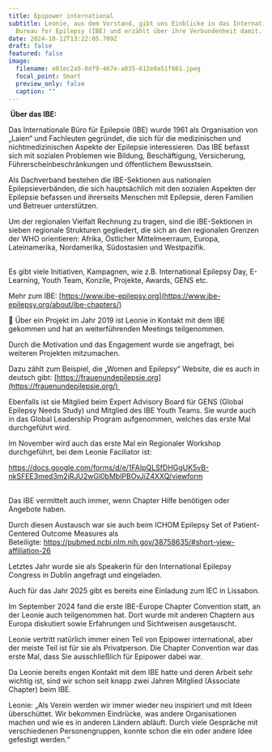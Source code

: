 ```yaml
---
title: Epipower international
subtitle: Leonie, aus dem Vorstand, gibt uns Einblicke in das International
  Bureau for Epilepsy (IBE) und erzählt über ihre Verbundenheit damit.
date: 2024-10-12T13:22:05.709Z
draft: false
featured: false
image:
  filename: e81ec2a5-0df9-467e-a835-612e0a51f661.jpeg
  focal_point: Smart
  preview_only: false
  caption: ""
---
```

 **Über das IBE:**

Das Internationale Büro für Epilepsie (IBE) wurde 1961 als Organisation von „Laien“ und Fachleuten gegründet, die sich für die medizinischen und nichtmedizinischen Aspekte der Epilepsie interessieren. Das IBE befasst sich mit sozialen Problemen wie Bildung, Beschäftigung, Versicherung, Führerscheinbeschränkungen und öffentlichem Bewusstsein.

Als Dachverband bestehen die IBE-Sektionen aus nationalen Epilepsieverbänden, die sich hauptsächlich mit den sozialen Aspekten der Epilepsie befassen und ihrerseits Menschen mit Epilepsie, deren Familien und Betreuer unterstützen.

Um der regionalen Vielfalt Rechnung zu tragen, sind die IBE-Sektionen in sieben regionale Strukturen gegliedert, die sich an den regionalen Grenzen der WHO orientieren: Afrika, Östlicher Mittelmeerraum, Europa, Lateinamerika, Nordamerika, Südostasien und Westpazifik.

\
Es gibt viele Initiativen, Kampagnen, wie z.B. International Epilepsy Day, E-Learning, Youth Team, Konzile, Projekte, Awards, GENS etc. 

Mehr zum IBE: [https://www.ibe-epilepsy.org](https://www.ibe-epilepsy.org/about/ibe-chapters/)

🔺 Über ein Projekt im Jahr 2019 ist Leonie in Kontakt mit dem IBE gekommen und hat an weiterführenden Meetings teilgenommen. 

Durch die Motivation und das Engagement wurde sie angefragt, bei weiteren Projekten mitzumachen.

Dazu zählt zum Beispiel, die „Women and Epilepsy“ Website, die es auch in deutsch gibt: [https://frauenundepilepsie.org](https://frauenundepilepsie.org/) 

Ebenfalls ist sie Mitglied beim Expert Advisory Board für GENS (Global Epilepsy Needs Study) und Mitglied des IBE Youth Teams. Sie wurde auch in das Global Leadership Program aufgenommen, welches das erste Mal durchgeführt wird. 

Im November wird auch das erste Mal ein Regionaler Workshop durchgeführt, bei dem Leonie Faciliator ist:

<https://docs.google.com/forms/d/e/1FAIpQLSfDHGgUK5vB-nkSFEE3med3m2jRJU2wGl0bMblPBOvJiZ4XXQ/viewform>

\
Das IBE vermittelt auch immer, wenn Chapter Hilfe benötigen oder Angebote haben. 

Durch diesen Austausch war sie auch beim ICHOM Epilepsy Set of Patient-Centered Outcome Measures als Beteiligte: <https://pubmed.ncbi.nlm.nih.gov/38758635/#short-view-affiliation-26>

Letztes Jahr wurde sie als Speakerin für den International Epilepsy Congress in Dublin angefragt und eingeladen. 

Auch für das Jahr 2025 gibt es bereits eine Einladung zum IEC in Lissabon. 

Im September 2024 fand die erste IBE-Europe Chapter Convention statt, an der Leonie auch teilgenommen hat. Dort wurde mit anderen Chaptern aus Europa diskutiert sowie Erfahrungen und Sichtweisen ausgetauscht.

Leonie vertritt natürlich immer einen Teil von Epipower international, aber der meiste Teil ist für sie als Privatperson. Die Chapter Convention war das erste Mal, dass Sie ausschließlich für Epipower dabei war.

Da Leonie bereits engen Kontakt mit dem IBE hatte und deren Arbeit sehr wichtig ist, sind wir schon seit knapp zwei Jahren Mitglied (Associate Chapter) beim IBE. 

Leonie: „Als Verein werden wir immer wieder neu inspiriert und mit Ideen überschüttet. Wir bekommen Eindrücke, was andere Organisationen machen und wie es in anderen Ländern abläuft. Durch viele Gespräche mit verschiedenen Personengruppen, konnte schon die ein oder andere Idee gefestigt werden.“